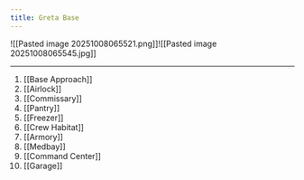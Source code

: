 ```yaml
---
title: Greta Base
---
```


![[Pasted image 20251008065521.png]]![[Pasted image 20251008065545.jpg]]

---

1. [[Base Approach]]
2. [[Airlock]]
3. [[Commissary]]
4. [[Pantry]]
5. [[Freezer]]
6. [[Crew Habitat]]
7. [[Armory]]
8. [[Medbay]]
9. [[Command Center]]
10. [[Garage]]